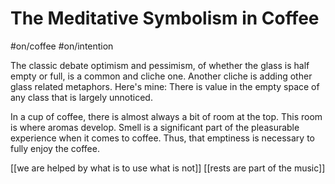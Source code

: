 # The Meditative Symbolism in Coffee
#on/coffee #on/intention 

The classic debate optimism and pessimism, of whether the glass is half empty or full, is a common and cliche one. Another cliche is adding other glass related metaphors. Here's mine: There is value in the empty space of any class that is largely unnoticed. 

In a cup of coffee, there is almost always a bit of room at the top. This room is where aromas develop. Smell is a significant part of the pleasurable experience when it comes to coffee. Thus, that emptiness is necessary to fully enjoy the coffee.

[[we are helped by what is to use what is not]]
[[rests are part of the music]]